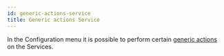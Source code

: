 ```yaml
---
id: generic-actions-service
title: Generic actions Service
---
```


In the Configuration menu it is possible to perform certain [generic actions](../generic-object-actions/generic-actions.md) on the Services.